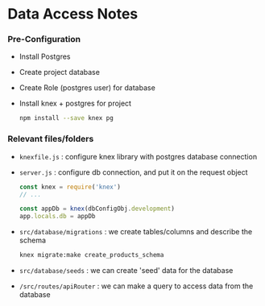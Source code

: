 # Data Access Notes

### Pre-Configuration

- Install Postgres
- Create project database
- Create Role (postgres user) for database

- Install knex + postgres for project

  ```sh
  npm install --save knex pg
  ```


### Relevant files/folders
+ `knexfile.js` : configure knex library with postgres database connection

+ `server.js` : configure db connection, and put it on the request object

  ```js
  const knex = require('knex')
  // ...

  const appDb = knex(dbConfigObj.development)
  app.locals.db = appDb
  ```

+ `src/database/migrations` : we create tables/columns and describe the schema

  ```sh
  knex migrate:make create_products_schema
  ```

+ `src/database/seeds` : we can create 'seed' data for the database

+ `/src/routes/apiRouter` : we can make a query to access data from the database
